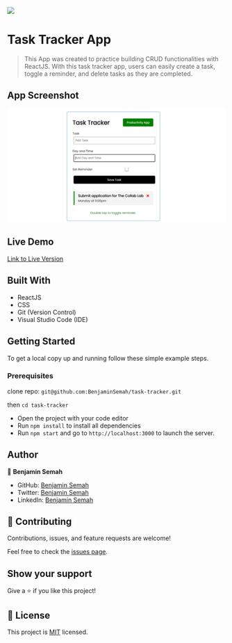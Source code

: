![](https://img.shields.io/badge/TaskTracker-green)

# Task Tracker App
> This App was created to practice building CRUD functionalities with ReactJS. 
> With this task tracker app, users can easily create a task, toggle a reminder, 
> and delete tasks as they are completed.

## App Screenshot
![](https://github.com/BenjaminSemah/task-tracker/blob/main/appScreenCapture.png)

## Live Demo

[Link to Live Version](https://yourtasktracker.netlify.app/)

## Built With

- ReactJS
- CSS
- Git (Version Control)
- Visual Studio Code (IDE)

## Getting Started

To get a local copy up and running follow these simple example steps.

### Prerequisites

clone repo: `git@github.com:BenjaminSemah/task-tracker.git`

then
`cd task-tracker`

- Open the project with your code editor
- Run `npm install` to install all dependencies
- Run `npm start` and go to `http://localhost:3000` to launch the server.

## Author

👤 **Benjamin Semah**

- GitHub: [Benjamin Semah](https://github.com/BenjaminSemah)
- Twitter: [Benjamin Semah](https://twitter.com/BenjaminSemah)
- LinkedIn: [Benjamin Semah](https://www.linkedin.com/in/benjaminsemah/)


## 🤝 Contributing

Contributions, issues, and feature requests are welcome!

Feel free to check the [issues page](https://github.com/BenjaminSemah/task-tracker/issues).

## Show your support

Give a ⭐️ if you like this project!

## 📝 License

This project is [MIT](https://github.com/Yerimah/JS-Capstone-Project/blob/dev-branch/MIT.md) licensed.
